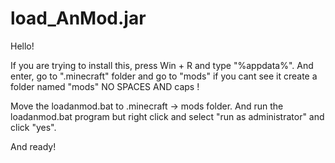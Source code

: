 # load_AnMod.jar
Hello!

If you are trying to install this, press Win + R and type "%appdata%". 
And enter, go to ".minecraft" folder and go to "mods" if you cant see it create a folder named "mods" NO SPACES AND caps !

Move the loadanmod.bat to .minecraft -> mods folder.
And run the loadanmod.bat program but right click and select "run as administrator" and click "yes".

And ready!
